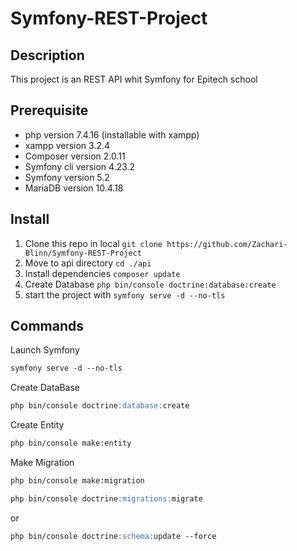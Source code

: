 # Symfony-REST-Project

## Description

This project is an REST API whit Symfony for Epitech school

## Prerequisite
- php version 7.4.16 (installable with xampp)
- xampp version 3.2.4
- Composer version 2.0.11
- Symfony cli version 4.23.2
- Symfony version 5.2
- MariaDB version 10.4.18

## Install
1. Clone this repo in local `git clone https://github.com/Zachari-Blinn/Symfony-REST-Project`
2. Move to api directory `cd ./api`
3. Install dependencies `composer update`
4. Create Database `php bin/console doctrine:database:create`
5. start the project with `symfony serve -d --no-tls`

## Commands
Launch Symfony
```md
symfony serve -d --no-tls
```

Create DataBase
```md
php bin/console doctrine:database:create
```

Create Entity
```md
php bin/console make:entity
```

Make Migration
```md
php bin/console make:migration
```
```md
php bin/console doctrine:migrations:migrate
```
or
```md
php bin/console doctrine:schema:update --force
```
